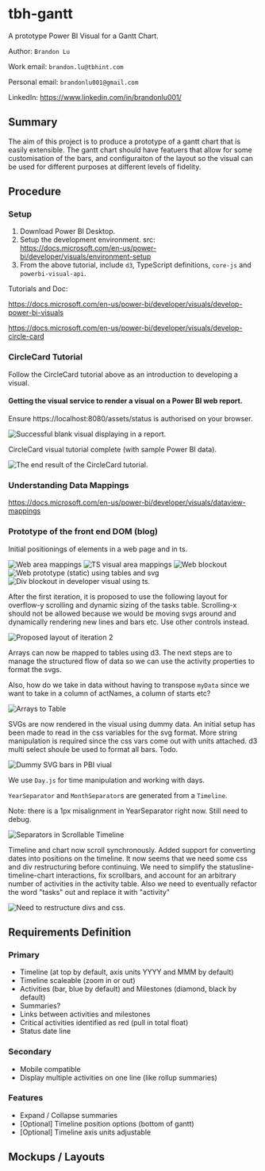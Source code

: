 # tbh-gantt
A prototype Power BI Visual for a Gantt Chart.

Author: `Brandon Lu`

Work email: `brandon.lu@tbhint.com`

Personal email: `brandonlu001@gmail.com`

LinkedIn: https://www.linkedin.com/in/brandonlu001/

## Summary
The aim of this project is to produce a prototype of a gantt chart that is easily extensible.
The gantt chart should have featuers that allow for some customisation of the bars, and configuraiton of the layout so the visual can be used for different purposes at different levels of fidelity.

## Procedure
### Setup
1. Download Power BI Desktop.
1. Setup the development environment. src: https://docs.microsoft.com/en-us/power-bi/developer/visuals/environment-setup
1. From the above tutorial, include `d3`, TypeScript definitions, `core-js` and `powerbi-visual-api`.

Tutorials and Doc:

https://docs.microsoft.com/en-us/power-bi/developer/visuals/develop-power-bi-visuals

https://docs.microsoft.com/en-us/power-bi/developer/visuals/develop-circle-card

### CircleCard Tutorial
Follow the CircleCard tutorial above as an introduction to developing a visual.

#### Getting the visual service to render a visual on a Power BI web report.

Ensure https://localhost:8080/assets/status is authorised on your browser.

![Successful blank visual displaying in a report.](readme-assets/000-SuccessInitialDeveloperVisual.jpg)

CircleCard visual tutorial complete (with sample Power BI data).

![The end result of the CircleCard tutorial.](readme-assets/001-CircleCardComplete.jpg)

### Understanding Data Mappings

https://docs.microsoft.com/en-us/power-bi/developer/visuals/dataview-mappings

### Prototype of the front end DOM (blog)

Initial positionings of elements in a web page and in ts.

![Web area mappings](readme-assets/003-webPositioningExperiment.jpg)
![TS visual area mappings](readme-assets/002-tsPositioningExperiment.jpg)
![Web blockout](readme-assets/004-webBlockout.jpg)
![Web prototype (static) using tables and svg](readme-assets/005-webProtoUsingTables.jpg)
![Div blockout in developer visual using ts.](readme-assets/006-ganttProtoPBIBlockout.jpg)

After the first iteration, it is proposed to use the following layout for overflow-y scrolling and dynamic sizing of the tasks table. Scrolling-x should not be allowed because we would be moving svgs around and dynamically rendering new lines and bars etc. Use other controls instead.

![Proposed layout of iteration 2](readme-assets/007-iteration2layout.jpg)

Arrays can now be mapped to tables using d3. The next steps are to manage the structured flow of data so we can use the activity properties to format the svgs.

Also, how do we take in data without having to transpose `myData` since we want to take in a column of actNames, a column of starts etc?

![Arrays to Table](readme-assets/009-arraysToTabled3.jpg)

SVGs are now rendered in the visual using dummy data. An initial setup has been made to read in the css variables for the svg format. More string manipulation is required since the css vars come out with units attached. d3 multi select shoule be used to format all bars. Todo.

![Dummy SVG bars in PBI viual](readme-assets/010-dummysvgbars.jpg)


We use `Day.js` for time manipulation and working with days.

`YearSeparator` and `MonthSeparator`s are generated from a `Timeline`.

Note: there is a 1px misalignment in YearSeparator right now. Still need to debug.

![Separators in Scrollable Timeline](readme-assets/011-yearAndMonths.jpg)

Timeline and chart now scroll synchronously. Added support for converting dates into positions on the timeline. It now seems that we need some css and div restructuring before continuing. We need to simplify the statusline-timeline-chart interactions, fix scrollbars, and account for an arbitrary number of activities in the activity table. Also we need to eventually refactor the word "tasks" out and replace it with "activity"

![Need to restructure divs and css.](readme-assets/012-needsDivRedo.jpg)

## Requirements Definition

### Primary

- Timeline (at top by default, axis units YYYY and MMM by default)
- Timeline scaleable (zoom in or out)
- Activities (bar, blue by default) and Milestones (diamond, black by default)
- Summaries?
- Links between activities and milestones
- Critical activities identified as red (pull in total float)
- Status date line

### Secondary

- Mobile compatible
- Display multiple activities on one line (like rollup summaries)

### Features

- Expand / Collapse summaries
- [Optional] Timeline position options (bottom of gantt)
- [Optional] Timeline axis units adjustable

## Mockups / Layouts